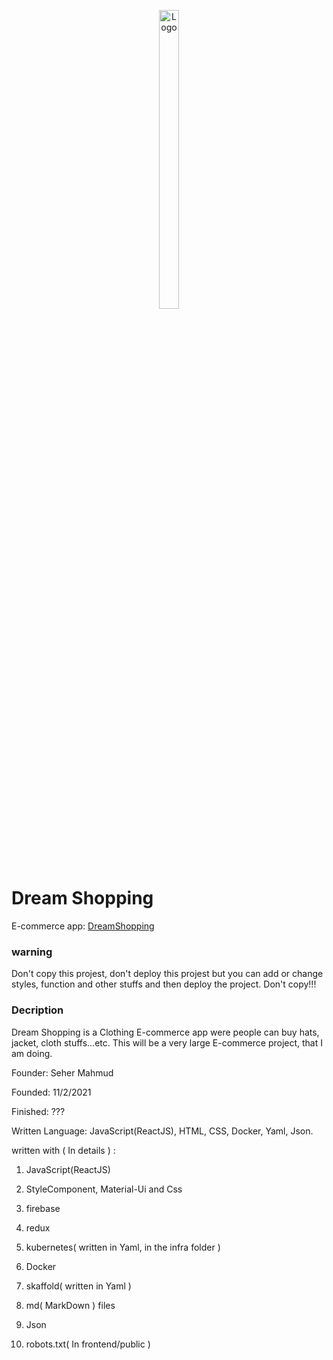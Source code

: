 <p align="center">
  <a href="https://github.com/sehermahmud/seher-clothing">
    <img src="https://i.imgur.com/L9QUhpr.png" alt="Logo" width="25%" height="35%">
  </a>
</p>

# Dream Shopping

E-commerce app: [DreamShopping](https://github.com/sehermahmud/seher-clothing)

### warning

Don't copy this projest, don't deploy this projest but you can add or change styles, function and other stuffs and then deploy the project. Don't copy!!!

### Decription

Dream Shopping is a Clothing E-commerce app were people can buy hats, jacket, cloth stuffs...etc. This will be a very large E-commerce project, that I am doing.

Founder: Seher Mahmud

Founded: 11/2/2021

Finished: ???

Written Language: JavaScript(ReactJS), HTML, CSS, Docker, Yaml, Json.

written with ( In details ) :

1. JavaScript(ReactJS)

2. StyleComponent, Material-Ui and Css

3. firebase

4. redux

5. kubernetes( written in Yaml, in the infra folder )

6. Docker

7. skaffold( written in Yaml )

8. md( MarkDown ) files

9. Json

10. robots.txt( In frontend/public )
